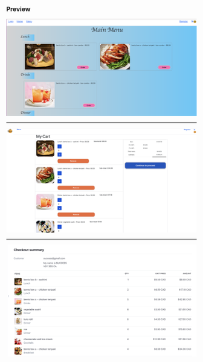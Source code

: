 ### Preview
![preview](frontend/public/preview.png)
<hr/>

![cart](frontend/public/cart.png)
<hr/>

![successStripe](frontend/public/successStripe.png)